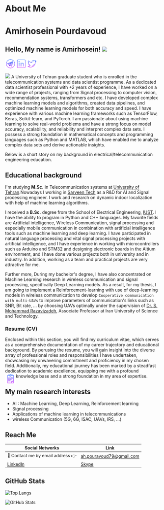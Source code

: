 # About Me
# Amirhosein Pourdavoud

## Hello, My name is Amirhosein! <img src="https://media.giphy.com/media/hvRJCLFzcasrR4ia7z/giphy.gif" width="25px">

<a href="https://www.t.me/amirhosein_prdv">
  <img align="left" alt="Amirhosein's Telegram" width="35px" src="imgs/icons8-telegram.svg" />
</a>
<a href="https://twitter.com/Amirhosein_prdv">
  <img align="center" alt="Amirhosein Pourdavoud | Twitter" width="35px" src="imgs/icons8-twitter.svg" />
</a>
<a href="https://www.linkedin.com/in/amirhosein-prdv">
  <img align="left" alt="Amirhosein's LinkedIn" width="35px" src="imgs/icons8-linkedin.svg" />
</a>

![](https://visitor-badge-reloaded.herokuapp.com/badge?page_id=amirhosein-prdv.amirhosein-prdv)
A University of Tehran graduate student who is enrolled in the telecommunication systems and data scientist programme. As a dedicated data scientist professional with +2 years of experience, I have worked on a wide range of projects, ranging from Signal processing to computer vision, recommendation systems, transformers and etc. I have developed complex machine learning models and algorithms, created data pipelines, and optimized machine learning models for both accuracy and speed. I have experience with various machine learning frameworks such as TensorFlow, Keras, Scikit-learn, and PyTorch. I am passionate about using machine learning to solve real-world problems and have a strong focus on model accuracy, scalability, and reliability and interpret complex data sets. I possess a strong foundation in mathematical concepts and programming languages such as Python and MATLAB, which have enabled me to analyze complex data sets and derive actionable insights.

Below is a short story on my background in electrical/telecommunication engineering education.

## Educational background
I'm studying **M.Sc.** in Telecommunication systems at [University of Tehran](https://ece.ut.ac.ir/en/ece).Nowadays I working in [Sarveen Tech](https://sarveentech.ir) as a R&D for AI and Signal processing engineer. I work and research on dynamic indoor localization with help of machine learning algorithms.

I received a **B.Sc.** degree from the School of Electrical Engineering, [IUST](http://www.iust.ac.ir/en). 
I have the ability to program in Python and C++ languages. My favorite fields are Artificial intelligence, Wireless Communication, signal processing and especially mobile communication in combination with artificial intelligence tools such as machine learning and deep learning. I have participated in natural language processing and vital signal processing projects with artificial intelligence, and I have experience in working with microcontrollers such as Arduino and STM32 and designing electronic boards in the Altium environment, and I have done various projects both in university and in industry. In addition, working as a team and practical projects are very attractive for me.

Further more, During my bachelor's degree, I have also concentrated on Machine Learning research in wireless communication and signal processing, specifically Deep Learning models. As a result, for my thesis, I am going to implement a Reinforcement-learning with use of deep-learning models in wireless communication to develop `Cooperative communication with multi-UAVs` to improve parameters of communication's links such as SNR, Bit rate, ... by choosing UAVs optimally under the supervision of [Dr. S. Mohammad Razavizadeh](https://scholar.google.nl/citations?hl=en&user=jtR2cGMAAAAJ), Associate Professor at Iran University of Science and Technology.

### Resume (CV)
Enclosed within this section, you will find my curriculum vitae, which serves as a comprehensive documentation of my career trajectory and educational background. By perusing the resume, you will gain insight into the diverse array of professional roles and responsibilities I have undertaken, showcasing my unwavering commitment and proficiency in my chosen field. Additionally, my educational journey has been marked by a steadfast dedication to academic excellence, equipping me with a profound knowledge base and a strong foundation in my area of expertise.
<a href="resume.pdf">
  <img align="left" alt="Amirhosein's CV" width="35px" src="imgs/icons8-cv-64.png" />
</a>

[//]: <> (I have recently started my M.Sc. in telecommunications engineering at University of tehran as I received honorary master's admission from University of Tehran.)

## My main research interests
- AI : Machine Learning, Deep Learning, Reinforcement learning
- Signal processing
- Applications of machine learning in telecommunications
- wireless Communication (5G, 6G, ISAC, UAVs, IRS, ...)


## Reach Me

| Social Networks  |   Link          |
|-----------|--------------------|
| 📧 Contact me by email address 👉 | ah.pouravoud79@gmail.com |
|  [LinkedIn](https://www.linkedin.com/in/amirhosein-pourdavoud-761873105/)  | [Skype](https://join.skype.com/invite/FNbzKDam4yMu)  |

## GitHub Stats

[![Top Langs](https://github-readme-stats.vercel.app/api/top-langs/?username=amirhosein-prdv&layout=compact)](https://github.com/anuraghazra/github-readme-stats)

<p><img src="https://github-readme-stats.vercel.app/api?username=amirhosein-prdv&amp;show_icons=true" alt="GitHub Stats"></p>
